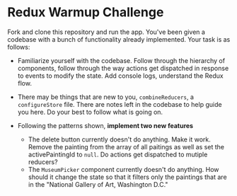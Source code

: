 # Redux Warmup Challenge

Fork and clone this repository and run the app. You've been given a codebase with a bunch of functionality already implemented. Your task is as follows:

* Familiarize yourself with the codebase. Follow through the hierarchy of components, follow through the way actions get dispatched in response to events to modify the state. Add console logs, understand the Redux flow.

* There may be things that are new to you, `combineReducers`, a `configureStore` file. There are notes left in the codebase to help guide you here. Do your best to follow what is going on.

* Following the patterns shown, **implement two new features**
  - The delete button currently doesn't do anything. Make it work. Remove the painting from the array of all paitings as well as set the activePaintingId to `null`. Do actions get dispatched to mutiple reducers?
  - The `MuseumPicker` component currently doesn't do anything. How should it change the state so that it filters only the paintings that are in the "National Gallery of Art, Washington D.C."
